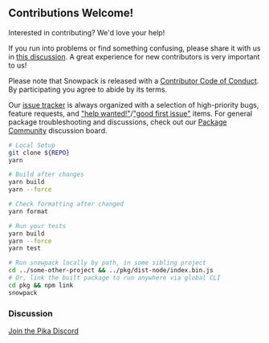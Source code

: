 ## Contributions Welcome!

Interested in contributing? We'd love your help!

If you run into problems or find something confusing, please share it with us in [this discussion](https://github.com/pikapkg/snowpack/discussions/958). A great experience for new contributors is very important to us!

Please note that Snowpack is released with a [Contributor Code of Conduct](CODE_OF_CONDUCT.md). By participating you agree to abide by its terms.

Our [issue tracker](https://github.com/pikapkg/snowpack/issues) is always organized with a selection of high-priority bugs, feature requests, and ["help wanted!"](https://github.com/pikapkg/snowpack/issues?q=is%3Aissue+is%3Aopen+label%3A%22help+wanted%22)/["good first issue"](https://github.com/pikapkg/snowpack/issues?q=is%3Aissue+is%3Aopen+label%3A%22good+first+issue%22) items. For general package troubleshooting and discussions, check out our [Package Community](https://www.pika.dev/npm/snowpack/discuss) discussion board.

```bash
# Local Setup
git clone ${REPO}
yarn
```

```bash
# Build after changes
yarn build
yarn --force
```

```bash
# Check formatting after changed
yarn format
```

```bash
# Run your tests
yarn build
yarn --force
yarn test
```

```bash
# Run snowpack locally by path, in some sibling project
cd ../some-other-project && ../pkg/dist-node/index.bin.js
# Or, link the built package to run anywhere via global CLI
cd pkg && npm link
snowpack
```

### Discussion

[Join the Pika Discord](https://discord.gg/rS8SnRk)
